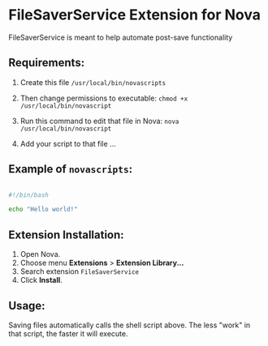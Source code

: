 # FileSaverService Extension for Nova

FileSaverService is meant to help automate post-save functionality

## Requirements:

1. Create this file `/usr/local/bin/novascripts`

2. Then change permissions to executable: `chmod +x /usr/local/bin/novascript`

3. Run this command to edit that file in Nova: `nova /usr/local/bin/novascript`

4. Add your script to that file ...

## Example of `novascripts`:

```sh

#!/bin/bash

echo "Hello world!"

```

## Extension Installation:

1. Open Nova.
2. Choose menu **Extensions** > **Extension Library...**
3. Search extension `FileSaverService`
5. Click **Install**.

## Usage:

Saving files automatically calls the shell script above.  The less "work" in that script, the faster it will execute.
